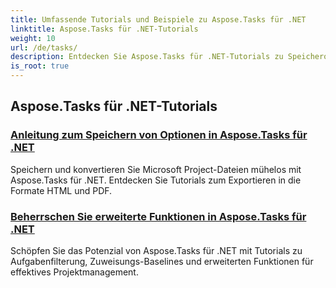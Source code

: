 ```yaml
---
title: Umfassende Tutorials und Beispiele zu Aspose.Tasks für .NET
linktitle: Aspose.Tasks für .NET-Tutorials
weight: 10
url: /de/tasks/
description: Entdecken Sie Aspose.Tasks für .NET-Tutorials zu Speicheroptionen, Kalender und Terminplanung, Projektmanagement und mehr. Verbessern Sie Ihre Projektmanagementfähigkeiten.
is_root: true
---
```

## Aspose.Tasks für .NET-Tutorials
### [Anleitung zum Speichern von Optionen in Aspose.Tasks für .NET](./guide-to-saving-options/)
Speichern und konvertieren Sie Microsoft Project-Dateien mühelos mit Aspose.Tasks für .NET. Entdecken Sie Tutorials zum Exportieren in die Formate HTML und PDF.
### [Beherrschen Sie erweiterte Funktionen in Aspose.Tasks für .NET](./master-advanced-features/)
Schöpfen Sie das Potenzial von Aspose.Tasks für .NET mit Tutorials zu Aufgabenfilterung, Zuweisungs-Baselines und erweiterten Funktionen für effektives Projektmanagement.